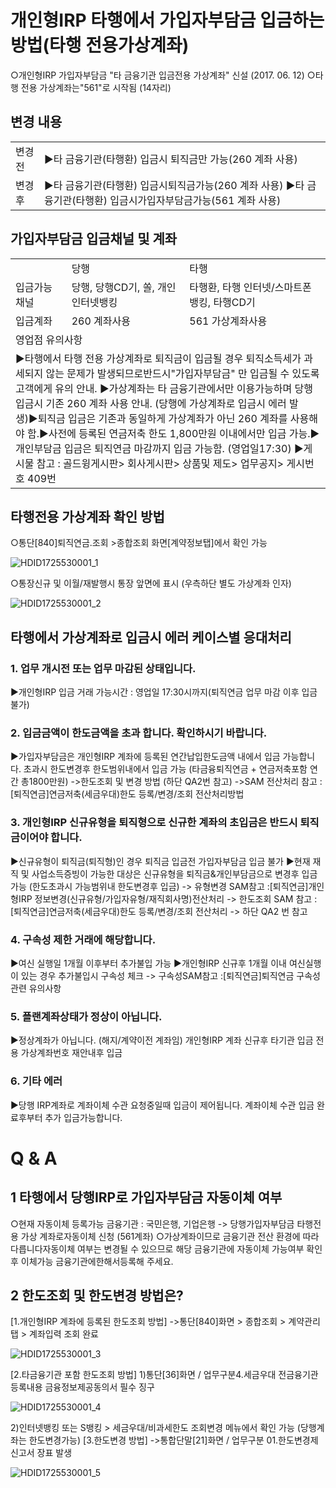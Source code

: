 # 개인형IRP 타행에서 가입자부담금 입금하는 방법(타행 전용가상계좌)
○개인형IRP 가입자부담금 "타 금융기관 입금전용 가상계좌" 신설
(2017. 06. 12)
○타행 전용 가상계좌는"561"로 시작됨 (14자리)
## 변경 내용

<table><tbody><tr>
<td>
변경전</td>
<td>
▶타 금융기관(타행환) 입금시 퇴직금만 가능(260 계좌 사용)</td></tr><tr>
<td>
변경후</td>
<td>▶타 금융기관(타행환) 입금시퇴직금가능(260 계좌 사용)
▶타 금융기관(타행환) 입금시가입자부담금가능(561 계좌 사용)</td></tr></tbody>
</table>


## 가입자부담금 입금채널 및 계좌

<table><tbody><tr>
<td>
</td>
<td>
당행</td>
<td>
타행</td></tr><tr>
<td>
입금가능 채널</td>
<td>
당행, 당행CD기, 쏠, 개인인터넷뱅킹</td>
<td>
타행환, 타행 인터넷/스마트폰 뱅킹, 타행CD기</td></tr><tr>
<td>
입금계좌</td>
<td>
260 계좌사용</td>
<td>
561 가상계좌사용</td></tr><tr>
<td colspan="3">
영업점 유의사항</td></tr><tr>
<td colspan="3">▶타행에서 타행 전용 가상계좌로 퇴직금이 입금될 경우 퇴직소득세가 과세되지 않는 문제가 발생되므로반드시"가입자부담금" 만 입금될 수 있도록 고객에게 유의 안내.
▶가상계좌는 타 금융기관에서만 이용가능하며 당행 입금시 기존 260 계좌 사용 안내.
(당행에 가상계좌로 입금시 에러 발생)▶퇴직금 입금은 기존과 동일하게 가상계좌가 아닌 260 계좌를 사용해야 함.▶사전에 등록된 연금저축 한도 1,800만원 이내에서만 입금 가능.▶개인부담금 입금은 퇴직연금 마감까지 입금 가능함. (영업일17:30)
▶게시물 참고 : 골드윙게시판> 회사게시판> 상품및 제도> 업무공지> 게시번호 409번</td></tr></tbody>
</table>


## 타행전용 가상계좌 확인 방법
○통단[840]퇴직연금.조회 >종합조회 화면[계약정보탭]에서 확인 가능

![HDID1725530001_1](HDID1725530001_1.jpg)

○통장신규 및 이월/재발행시 통장 앞면에 표시
(우측하단 별도 가상계좌 인자)

![HDID1725530001_2](HDID1725530001_2.jpg)

## 타행에서 가상계좌로 입금시 에러 케이스별 응대처리
### 1. 업무 개시전 또는 업무 마감된 상태입니다.
▶개인형IRP 입금 거래 가능시간 : 영업일 17:30시까지(퇴직연금 업무 마감 이후 입금 불가)
### 2. 입금금액이 한도금액을 초과 합니다. 확인하시기 바랍니다.
▶가입자부담금은 개인형IRP 계좌에 등록된 연간납입한도금액 내에서 입금 가능합니다.
초과시 한도변경후 한도범위내에서 입금 가능
(타금융퇴직연금 + 연금저축포함 연간 총1800만원)
->한도조회 및 변경 방법
(하단 QA2번 참고)
->SAM 전산처리 참고 :[퇴직연금]연금저축(세금우대)한도 등록/변경/조회 전산처리방법
### 3. 개인형IRP 신규유형을 퇴직형으로 신규한 계좌의 초입금은 반드시 퇴직금이어야 합니다.
▶신규유형이 퇴직금(퇴직형)인 경우 퇴직금 입금전 가입자부담금 입금 불가
▶현재 재직 및 사업소득증빙이 가능한 대상은 신규유형을 퇴직금&개인부담금으로 변경후 입금 가능
(한도초과시 가능범위내 한도변경후 입금)
-> 유형변경
SAM참고 :[퇴직연금]개인형IRP 정보변경(신규유형/가입자유형/재직회사명)전산처리
-> 한도조회 SAM 참고 : [퇴직연금]연금저축(세금우대)한도 등록/변경/조회 전산처리
-> 하단 QA2 번 참고
### 4. 구속성 제한 거래에 해당합니다.
▶여신 실행일 1개월 이후부터 추가불입 가능
▶개인형IRP 신규후 1개월 이내 여신실행이 있는 경우 추가불입시 구속성 체크
-> 구속성SAM참고 :[퇴직연금]퇴직연금 구속성 관련 유의사항
### 5. 플랜계좌상태가 정상이 아닙니다.
▶정상계좌가 아닙니다. (해지/계약이전 계좌임)
개인형IRP 계좌 신규후 타기관 입금 전용 가상계좌번호 재안내후 입금
### 6. 기타 에러
▶당행 IRP계좌로 계좌이체 수관 요청중일때 입금이 제어됩니다.
계좌이체 수관 입금 완료후부터 추가 입금가능합니다.
# Q & A
## 1 타행에서 당행IRP로 가입자부담금 자동이체 여부
○현재 자동이체 등록가능 금융기관 : 국민은행, 기업은행
-> 당행가입자부담금 타행전용 가상 계좌로자동이체 신청 (561계좌)
○가상계좌이므로 금융기관 전산 환경에 따라 다릅니다자동이체 여부는 변경될 수 있으므로 해당 금융기관에 자동이체 가능여부 확인후 이체가능 금융기관에한해서등록해 주세요.
## 2 한도조회 및 한도변경 방법은?
[1.개인형IRP 계좌에 등록된 한도조회 방법]
->통단[840]화면 > 종합조회 > 계약관리탭 > 계좌입력 조회 완료

![HDID1725530001_3](HDID1725530001_3.jpg)

[2.타금융기관 포함 한도조회 방법]
1)통단[36]화면 / 업무구분4.세금우대 전금융기관 등록내용
금융정보제공동의서 필수 징구

![HDID1725530001_4](HDID1725530001_4.jpg)

2)인터넷뱅킹 또는 S뱅킹 > 세금우대/비과세한도 조회변경 메뉴에서 확인 가능
(당행계좌는 한도변경가능)
[3.한도변경 방법]
->통합단말[21]화면 / 업무구분 01.한도변경제신고서 장표 발생

![HDID1725530001_5](HDID1725530001_5.jpg)

